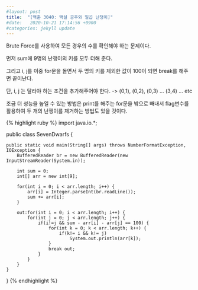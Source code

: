 ```yaml
---
#layout: post
title:  "[백준 3040: 백설 공주와 일곱 난쟁이]"
#date:   2020-10-21 17:14:56 +0900
#categories: jekyll update
---
```


Brute Force를 사용하여 모든 경우의 수를 확인해야 하는 문제이다.

먼저 sum에 9명의 난쟁이의 키를 모두 더해 준다.

그리고 i, j를 이중 for문을 돌면서 두 명의 키를 제외한 값이 100이 되면 break를 해주면 끝이난다.

단, i, j 는 달라야 하는 조건을 추가해주어야 한다. -> (0,1), (0,2), (0,3) ... (3,4) ... etc

조금 더 성능을 높일 수 있는 방법은 print를 해주는 for문을 밖으로 빼내서 flag변수를 활용하여 두 개의 난쟁이를 제거하는 방법도 있을 것이다. 

{% highlight ruby %}
import java.io.*;

public class SevenDwarfs {

	public static void main(String[] args) throws NumberFormatException, IOException {
		BufferedReader br = new BufferedReader(new InputStreamReader(System.in));
		
		int sum = 0;
		int[] arr = new int[9];
		
		for(int i = 0; i < arr.length; i++) {
			arr[i] = Integer.parseInt(br.readLine());
			sum += arr[i];
		}
		
		out:for(int i = 0; i < arr.length; i++) {
			for(int j = 0; j < arr.length; j++) {
				if(i!=j && sum - arr[i] - arr[j] == 100) {
					for(int k = 0; k < arr.length; k++) {
						if(k!= i && k!= j)
							System.out.println(arr[k]);
					}
					break out;
				}		
			}
		}
	}
}
{% endhighlight %}